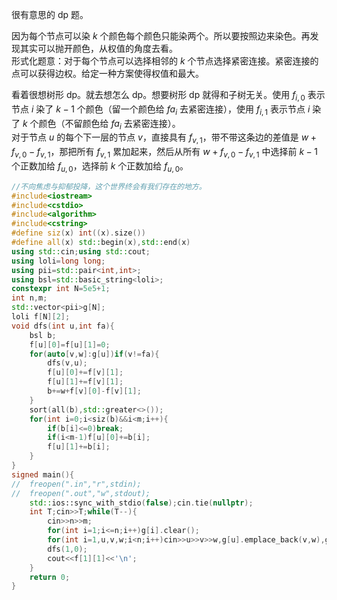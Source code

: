 很有意思的 dp 题。

因为每个节点可以染 $k$ 个颜色每个颜色只能染两个。所以要按照边来染色。再发现其实可以抛开颜色，从权值的角度去看。  
形式化题意：对于每个节点可以选择相邻的 $k$ 个节点选择紧密连接。紧密连接的点可以获得边权。给定一种方案使得权值和最大。

看着很想树形 dp。就去想怎么 dp。想要树形 dp 就得和子树无关。使用 $f_{i,0}$ 表示节点 $i$ 染了 $k-1$ 个颜色（留一个颜色给 $fa_i$ 去紧密连接），使用 $f_{i,1}$ 表示节点 $i$ 染了 $k$ 个颜色（不留颜色给 $fa_i$ 去紧密连接）。  
对于节点 $u$ 的每个下一层的节点 $v$，直接具有 $f_{v,1}$，带不带这条边的差值是 $w+f_{v,0}-f_{v,1}$，那把所有 $f_{v,1}$ 累加起来，然后从所有 $w+f_{v,0}-f_{v,1}$ 中选择前 $k-1$ 个正数加给 $f_{u,0}$，选择前 $k$ 个正数加给 $f_{u,0}$。

```cpp
//不向焦虑与抑郁投降，这个世界终会有我们存在的地方。
#include<iostream>
#include<cstdio>
#include<algorithm>
#include<cstring>
#define siz(x) int((x).size())
#define all(x) std::begin(x),std::end(x)
using std::cin;using std::cout;
using loli=long long;
using pii=std::pair<int,int>;
using bsl=std::basic_string<loli>;
constexpr int N=5e5+1;
int n,m;
std::vector<pii>g[N];
loli f[N][2];
void dfs(int u,int fa){
	bsl b;
	f[u][0]=f[u][1]=0;
	for(auto[v,w]:g[u])if(v!=fa){
		dfs(v,u);
		f[u][0]+=f[v][1];
		f[u][1]+=f[v][1];
		b+=w+f[v][0]-f[v][1];
	}
	sort(all(b),std::greater<>());
	for(int i=0;i<siz(b)&&i<m;i++){	
		if(b[i]<=0)break;
		if(i<m-1)f[u][0]+=b[i];
		f[u][1]+=b[i];
	}
}
signed main(){
//	freopen(".in","r",stdin);
//	freopen(".out","w",stdout);
	std::ios::sync_with_stdio(false);cin.tie(nullptr);
	int T;cin>>T;while(T--){
		cin>>n>>m;
		for(int i=1;i<=n;i++)g[i].clear();
		for(int i=1,u,v,w;i<n;i++)cin>>u>>v>>w,g[u].emplace_back(v,w),g[v].emplace_back(u,w);
		dfs(1,0);
		cout<<f[1][1]<<'\n';
	}
	return 0;
}
```